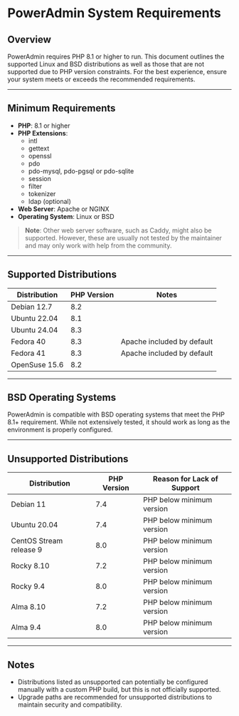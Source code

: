 # PowerAdmin System Requirements

## Overview

PowerAdmin requires PHP 8.1 or higher to run. This document outlines the supported Linux and BSD distributions as well
as those that are not supported due to PHP version constraints. For the best experience, ensure your system meets or
exceeds the recommended requirements.

---

## Minimum Requirements

- **PHP**: 8.1 or higher
- **PHP Extensions**:
  - intl
  - gettext
  - openssl
  - pdo
  - pdo-mysql, pdo-pgsql or pdo-sqlite
  - session
  - filter
  - tokenizer
  - ldap (optional)
- **Web Server**: Apache or NGINX
- **Operating System**: Linux or BSD

> **Note**: Other web server software, such as Caddy, might also be supported. However, these are usually not tested by
> the maintainer and may only work with help from the community.

---

## Supported Distributions

| Distribution  | PHP Version | Notes                      |
|---------------|-------------|----------------------------|
| Debian 12.7   | 8.2         |                            |
| Ubuntu 22.04  | 8.1         |                            |
| Ubuntu 24.04  | 8.3         |                            |
| Fedora 40     | 8.3         | Apache included by default |
| Fedora 41     | 8.3         | Apache included by default |
| OpenSuse 15.6 | 8.2         |                            |

---

## BSD Operating Systems

PowerAdmin is compatible with BSD operating systems that meet the PHP 8.1+ requirement. While not extensively tested, it
should work as long as the environment is properly configured.

---

## Unsupported Distributions

| Distribution            | PHP Version | Reason for Lack of Support |
|-------------------------|-------------|----------------------------|
| Debian 11               | 7.4         | PHP below minimum version  |
| Ubuntu 20.04            | 7.4         | PHP below minimum version  |
| CentOS Stream release 9 | 8.0         | PHP below minimum version  |
| Rocky 8.10              | 7.2         | PHP below minimum version  |
| Rocky 9.4               | 8.0         | PHP below minimum version  |
| Alma 8.10               | 7.2         | PHP below minimum version  |
| Alma 9.4                | 8.0         | PHP below minimum version  |

---

## Notes

- Distributions listed as unsupported can potentially be configured manually with a custom PHP build, but this is not
  officially supported.
- Upgrade paths are recommended for unsupported distributions to maintain security and compatibility.
